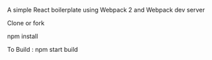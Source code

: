 A simple React boilerplate using Webpack 2 and Webpack dev server

Clone or fork

npm install

To Build : npm start build


